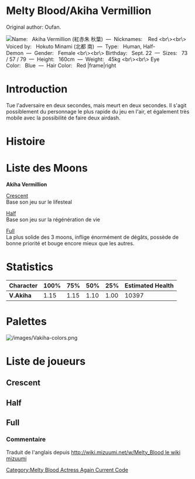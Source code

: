 # Melty Blood/Akiha Vermillion

Original author: Oufan.

![ **Name:**   Akiha Vermillion (紅赤朱 秋葉)  —  **Nicknames:**    Red
\<br\\\>\<br\\\> **Voiced by:**   Hokuto Minami (北都
南)  —  **Type:**   Human, Half-Demon  —  **Gender:**   Female
\<br\\\>\<br\\\> **Birthday:**   Sept. 22  —  **Sizes:**   73 / 57 /
79  —  **Height:**   160cm  —  **Weight:**   45kg \<br\\\>\<br\\\> **Eye
Color:**   Blue  —  **Hair Color:**   Red
\|frame\|right](/images/vakiha0.png " Name:   Akiha Vermillion (紅赤朱 秋葉)  —  Nicknames:    Red <br\><br\> Voiced by:   Hokuto Minami (北都 南)  —  Type:   Human, Half-Demon  —  Gender:   Female <br\><br\> Birthday:   Sept. 22  —  Sizes:   73 / 57 / 79  —  Height:   160cm  —  Weight:   45kg <br\><br\> Eye Color:   Blue  —  Hair Color:   Red |frame|right")

# Introduction

Tue l'adversaire en deux secondes, mais meurt en deux secondes. Il
s'agit possiblement du personnage le plus rapide du jeu en l'air, et
également très mobile avec la possibilité de faire deux airdash.

# Histoire

# Liste des Moons

**Akiha Vermillion**

[Crescent](Melty_Blood/Akiha_Vermillion/Crescent_Moon "wikilink")  
Base son jeu sur le lifesteal

[Half](Melty_Blood/Akiha_Vermillion/Half_Moon "wikilink")  
Base son jeu sur la régénération de vie

[Full](Melty_Blood/Akiha_Vermillion/Full_Moon "wikilink")  
La plus solide des 3 moons, inflige énormément de dégâts, possède de
bonne priorité et bouge encore mieux que les autres.

# Statistics

| Character   | 100% | 75%  | 50%  | 25%  | Estimated Health |
|-------------|------|------|------|------|------------------|
| **V.Akiha** | 1.15 | 1.15 | 1.10 | 1.00 | 10397            |

# Palettes

![](/images/Vakiha-colors.png "/images/Vakiha-colors.png")

# Liste de joueurs

## Crescent

## Half

## Full

### Commentaire

Traduit de l'anglais depuis [http://wiki.mizuumi.net/w/Melty_Blood le
wiki
mizuumi](http://wiki.mizuumi.net/w/Melty_Blood_le_wiki_mizuumi "wikilink")

[Category:Melty Blood Actress Again Current
Code](Category:Melty_Blood_Actress_Again_Current_Code "wikilink")
